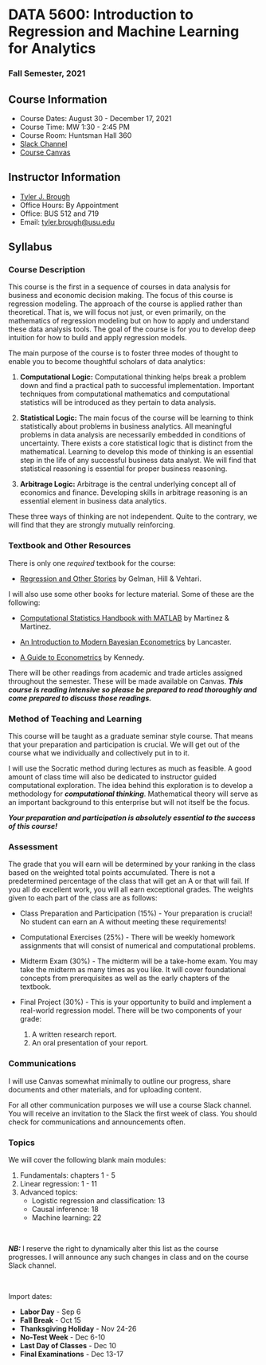 # DATA 5600: Introduction to Regression and Machine Learning for Analytics

### Fall Semester, 2021

## Course Information

- Course Dates: August 30 - December 17, 2021
- Course Time: MW 1:30 - 2:45 PM 
- Course Room: Huntsman Hall 360 
- [Slack Channel]()
- [Course Canvas]()


## Instructor Information

- [Tyler J. Brough](broughtj.github.io)
- Office Hours: By Appointment 
- Office: BUS 512 and 719 
- Email: tyler.brough@usu.edu


## Syllabus

### Course Description

This course is the first in a sequence of courses in data analysis for business and economic decision making. The focus of this course
is regression modeling. The approach of the course is applied rather than theoretical. That is, we will focus not just, or even primarily,
on the mathematics of regression modeling but on how to apply and understand these data analysis tools. The goal of the course is for you
to develop deep intuition for how to build and apply regression models.  

The main purpose of the course is to foster three modes of thought to enable you to become 
thoughtful scholars of data analytics:

1. __Computational Logic:__ Computational thinking helps break a problem down and find a practical path to
	 successful implementation. Important techniques from computational mathematics and computational statistics
	 will be introduced as they pertain to data analysis.

2. __Statistical Logic:__ The main focus of the course will be learning to think statistically about problems in
     business analytics. All meaningful problems in data analysis are necessarily embedded in conditions of
	 uncertainty. There exists a core statistical logic that is distinct from the mathematical. Learning
	 to develop this mode of thinking is an essential step in the life of any successful business data analyst.
	 We will find that statistical reasoning is essential for proper business reasoning. 

3. __Arbitrage Logic:__ Arbitrage is the central underlying concept all of economics and finance. Developing
     skills in arbitrage reasoning is an essential element in business data analytics.  


These three ways of thinking are not independent. Quite to the contrary, we will find that they are strongly mutually
reinforcing.  


### Textbook and Other Resources

There is only one _required_ textbook for the course: 

* [Regression and Other Stories][GelmanHillVehtari] by Gelman, Hill & Vehtari.


I will also use some other books for lecture material. Some of these are the following: 

* [Computational Statistics Handbook with MATLAB][MartinezMartinez] by Martinez & Martinez.

* [An Introduction to Modern Bayesian Econometrics][Lancaster] by Lancaster.

* [A Guide to Econometrics][Kennedy] by Kennedy.

There will be other readings from academic and trade articles assigned throughout the semester. These will be made available on Canvas.
___This course is reading intensive so please be prepared to read thoroughly and come prepared to discuss those readings.___


### Method of Teaching and Learning

This course will be taught as a graduate seminar style course. That means that your preparation and participation is crucial. We will get out of 
the course what we individually and collectively put in to it.

I will use the Socratic method during lectures as much as feasible. A good amount of class time will also be dedicated to instructor guided computational 
exploration. The idea behind this exploration is to develop a methodology for ___computational thinking___. Mathematical theory will serve as an important
background to this enterprise but will not itself be the focus. 

___Your preparation and participation is absolutely essential to the success of this course!___


### Assessment 

The grade that you will earn will be determined by your ranking in the class based on the weighted total points
accumulated. There is not a predetermined percentage of the class that will get an A or that will fail. If you all
do excellent work, you will all earn exceptional grades. The weights given to each part of the class are as follows:

* Class Preparation and Participation (15%) - Your preparation is crucial! No student can earn an A without meeting these
  requirements! 

* Computational Exercises (25%) - There will be weekly homework assignments that will consist of numerical and computational problems.

* Midterm Exam (30%) - The midterm will be a take-home exam. You may take the midterm as many times as you like. It will cover foundational concepts
  from prerequisites as well as the early chapters of the textbook.

* Final Project (30%) - This is your opportunity to build and implement a real-world regression model. There will be two components of your grade:
    1. A written research report. 
    2. An oral presentation of your report.  


### Communications

I will use Canvas somewhat minimally to outline our progress, share documents and other materials, and for uploading content. 

For all other communication purposes we will use a course Slack channel. You will receive an invitation to the Slack the first week of class. You should
check for communications and announcements often. 


### Topics

We will cover the following blank main modules:

1. Fundamentals: chapters 1 - 5
2. Linear regression: 1 - 11
3. Advanced topics: 
    - Logistic regression and classification: 13
    - Causal inference: 18
    - Machine learning: 22


<br>


***NB:*** I reserve the right to dynamically alter this list as the course progresses. I will announce any such changes in class and on the course Slack channel. 

<br>

Import dates:

* __Labor Day__ - Sep 6
* __Fall Break__ - Oct 15
* __Thanksgiving Holiday__ - Nov 24-26
* __No-Test Week__ - Dec 6-10
* __Last Day of Classes__ - Dec 10
* __Final Examinations__ - Dec 13-17


[GelmanHillVehtari]: https://www.amazon.com/Regression-Stories-Analytical-Methods-Research/dp/1107676517/ref=sr_1_1?dchild=1&keywords=regression+and+other+stories&qid=1630335911&sr=8-1 
[MartinezMartinez]: https://www.amazon.com/Computational-Statistics-Handbook-Computer-Analysis/dp/1466592737/ref=sr_1_2?dchild=1&keywords=computational+statistics+handbook+with+matlab&qid=1630335937&sr=8-2 
[Lancaster]: https://www.amazon.com/Introduction-Modern-Bayesian-Econometrics/dp/1405117206/ref=sr_1_1?dchild=1&keywords=an+introduction+to+modern+bayesian+econometrics&qid=1630335961&sr=8-1
[Kennedy]: https://www.amazon.com/Guide-Econometrics-6th-Peter-Kennedy/dp/1405182571/ref=sr_1_2?dchild=1&keywords=A+Guide+to+Econometrics&qid=1630335980&sr=8-2 
